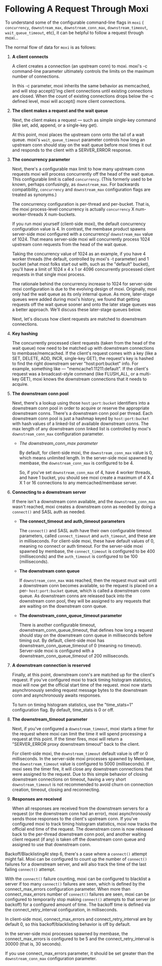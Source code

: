 # Following A Request Through Moxi

To understand some of the configurable command-line flags in `moxi` (
`concurrency`, `downstream_max`, `downstream_conn_max`, `downstream_timeout`,
`wait_queue_timeout`, etc), it can be helpful to follow a request through
moxi...

The normal flow of data for `moxi` is as follows:

 1. **A client connects**

    A client creates a connection (an upstream conn) to moxi. moxi's -c command-line
    parameter ultimately controls the limits on the maximum number of connections.

    In this -c parameter, moxi inherits the same behavior as memcached, and will
    stop accept()'ing client connections until existing connections are closed. When
    the count of existing connections drops below the -c defined level, moxi will
    accept() more client connections.

 1. **The client makes a request and the wait queue**

    Next, the client makes a request — such as simple single-key command (like set,
    add, append, or a single-key get).

    At this point, moxi places the upstream conn onto the tail of a wait queue.
    moxi's `wait_queue_timeout` parameter controls how long an upstream conn should
    stay on the wait queue before moxi times it out and responds to the client with
    a SERVER\_ERROR response.

 1. **The concurrency parameter**

    Next, there's a configurable max limit to how many upstream conn requests moxi
    will process concurrently off the head of the wait queue. This configurable
    limit is called `concurrency`. (This formerly used to be known, perhaps
    confusingly, as `downstream_max`. For backwards compatibility, `concurrency` and
    `downstream_max` configuration flags are treated as synonyms.)

    The concurrency configuration is per-thread and per-bucket. That is, the moxi
    process-level concurrency is actually `concurrency` X num-worker-threads X
    num-buckets.

    If you run moxi yourself (client-side moxi), the default concurrency
    configuration value is 4. In contrast, the membase product spawns server-side
    moxi configured with a concurrency/ `downstream_max` value of 1024. That means
    server-side moxi will concurrently process 1024 upstream conn requests from the
    head of the wait queue.

    Taking the concurrency value of 1024 as an example, if you have 4 worker threads
    (the default, controlled by moxi's -t parameter) and 1 bucket (what most folks
    start out with, such as the "default" bucket), you'll have a limit of 1024 x 4 x
    1 or 4096 concurrently processed client requests in that single moxi process.

    The rationale behind the concurrency increase to 1024 for server-side moxi
    configuration is due to the evolving design of moxi. Originally, moxi only had
    the wait queue as its only internal queue. As more, later-stage queues were
    added during moxi's history, we found that getting requests off the wait queue
    sooner and onto the later stage queues was a better approach. We'll discuss
    these later-stage queues below.

    Next, let's discuss how client requests are matched to downstream connections.

 1. **Key hashing**

    The concurrently processed client requests (taken from the head of the wait
    queue) now need to be matched up with downstream connections to
    membase/memcached. If the client's request comes with a key (like a SET, DELETE,
    ADD, INCR, single-key GET), the request's key is hashed to find the right
    downstream server "host:port:bucket" info. For example, something like —
    "memcache1:11211:default". If the client's request was a broadcast-style command
    (like FLUSH\_ALL, or a multi-key GET), moxi knows the downstream connections
    that it needs to acquire.

 1. **The downstream conn pool**

    Next, there's a lookup using those `host:port:bucket` identifiers into a
    downstream conn pool in order to acquire or reserve the appropriate downstream
    conns. There's a downstream conn pool per thread. Each downstream conn pool is
    just a hashmap keyed by `host:port:bucket` with hash values of a linked-list of
    available downstream conns. The max length of any downstream conn linked list is
    controlled by moxi's `downstream_conn_max` configuration parameter.

     * *The downstream\_conn\_max parameter*

       By default, for client-side moxi, the `downstream_conn_max` value is 0, which
       means unlimited length. In the server-side moxi spawned by membase, the
       `downstream_conn_max` is configured to be 4.

       So, if you've set `downstream_conn_max` of 4, have 4 worker threads, and have 1
       bucket, you should see moxi create a maximum of 4 X 4 X 1 or 16 connections to
       any memcached/membase server.

 1. **Connecting to a downstream server**

    If there isn't a downstream conn available, and the `downstream_conn_max` wasn't
    reached, moxi creates a downstream conn as needed by doing a `connect()` and
    SASL auth as needed.

     * **The connect\_timeout and auth\_timeout parameters**

       The `connect()` and SASL auth have their own configurable timeout parameters,
       called `connect_timeout` and `auth_timeout`, and these are in milliseconds. For
       client-side moxi, these have default values of 0, meaning no connect or auth
       timeout. For the server-side moxi spawned by membase, the `connect_timeout` is
       configured to be 400 (milliseconds) and the `auth_timeout` is configured to be
       100 (milliseconds).

     * **The downstream conn queue**

       If `downstream_conn_max` was reached, then the request must wait until a
       downstream conn becomes available, so the request is placed on a per-
       `host:port:bucket` queue, which is called a downstream conn queue. As downstream
       conns are released back into the downstream conn pool, they will be assigned to
       any requests that are waiting on the downstream conn queue.

     * **The downstream\_conn\_queue\_timeout parameter**

       There is another configurable timeout, downstream\_conn\_queue\_timeout, that
       defines how long a request should stay on the downstream conn queue in
       milliseconds before timing out. By default, client-side moxi has
       downstream\_conn\_queue\_timeout of 0 (meaning no timeout). Server-side moxi is
       configured with a downstream\_conn\_queue\_timeout of 200 milliseconds.

 1. **A downstream connection is reserved**

    Finally, at this point, downstream conn's are matched up for the client's
    request. If you've configured moxi to track timing histogram statistics, moxi
    will now get the official start time of the request. moxi now starts
    asynchronously sending request message bytes to the downstream conn and
    asynchronously awaits responses.

    To turn on timing histogram statistics, use the "time\_stats=1" configuration
    flag. By default, time\_stats is 0 or off.

 1. **The downstream\_timeout parameter**

    Next, if you've configured a `downstream_timeout`, moxi starts a timer for the
    request where moxi can limit the time it will spend processing a request at this
    point. If the timer fires, moxi will return a "SERVER\_ERROR proxy downstream
    timeout" back to the client.

    For client-side moxi, the `downstream_timeout` default value is off or 0
    milliseconds. In the server-side moxi processes spawned by Membase, the
    `downstream_timeout` value is configured to 5000 (milliseconds). If moxi sees
    the timer fire, it will close any downstream connections that were assigned to
    the request. Due to this simple behavior of closing downstream connections on
    timeout, having a very short `downstream_timeout` is not recommended to avoid
    churn on connection creation, timeout, closing and reconnecting.

 1. **Responses are received**

    When all responses are received from the downstream servers for a request (or
    the downstream conn had an error), moxi asynchronously sends those responses to
    the client's upstream conn. If you've configured moxi to track timing histogram
    statistics, moxi now tracks the official end time of the request. The downstream
    conn is now released back to the per-thread downstream conn pool, and another
    waiting client request (if any) is taken off the downstream conn queue and
    assigned to use that downstream conn.

Backoff/BlacklistingAt step 6, there's a case where a `connect()` attempt might
fail. Moxi can be configured to count up the number of `connect()` failures for
a downstream server, and will also track the time of the last failing
`connect()` attempt.

With the `connect()` failure counting, moxi can be configured to blacklist a
server if too many `connect()` failures are seen, which is defined by the
connect\_max\_errors configuration parameter. When more than
connect\_max\_errors number of `connect()` failures are seen, moxi can be
configured to temporarily stop making `connect()` attempts to that server (or
backoff) for a configured amount of time. The backoff time is defined via the
connect\_retry\_interval configuration, in milliseconds.

In client-side moxi, connect\_max\_errors and connect\_retry\_interval are by
default 0, so this backoff/blacklisting behavior is off by default.

In the server-side moxi processes spawned by membase, the connect\_max\_errors
is configured to be 5 and the connect\_retry\_interval is 30000 (that is, 30
seconds).

If you use connect\_max\_errors parameter, it should be set greater than the
`downstream_conn_max` configuration parameter.

<a id="moxi-standalone"></a>
